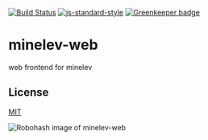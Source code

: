 [![Build Status](https://travis-ci.org/telemark/minelev-web.svg?branch=master)](https://travis-ci.org/telemark/minelev-web)
[![js-standard-style](https://img.shields.io/badge/code%20style-standard-brightgreen.svg?style=flat)](https://github.com/feross/standard)
[![Greenkeeper badge](https://badges.greenkeeper.io/telemark/minelev-web.svg)](https://greenkeeper.io/)

# minelev-web

web frontend for minelev

## License

[MIT](LICENSE)

![Robohash image of minelev-web](https://robots.kebabstudios.party/minelev-buddy.png "Robohash image of minelev-web")
